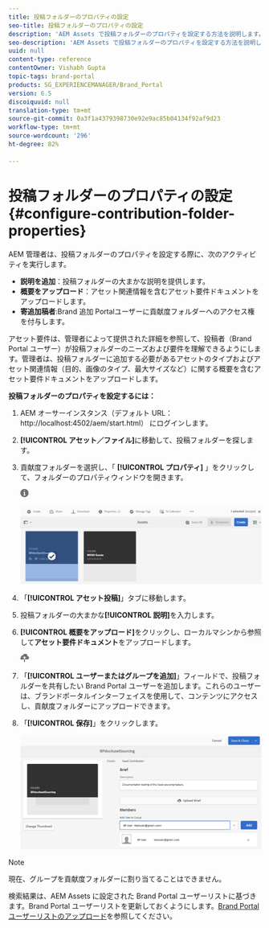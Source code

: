 ```yaml
---
title: 投稿フォルダーのプロパティの設定
seo-title: 投稿フォルダーのプロパティの設定
description: 'AEM Assets で投稿フォルダーのプロパティを設定する方法を説明します。 '
seo-description: 'AEM Assets で投稿フォルダーのプロパティを設定する方法を説明します。 '
uuid: null
content-type: reference
contentOwner: Vishabh Gupta
topic-tags: brand-portal
products: SG_EXPERIENCEMANAGER/Brand_Portal
version: 6.5
discoiquuid: null
translation-type: tm+mt
source-git-commit: 0a3f1a4379398730e92e9ac85b04134f92af9d23
workflow-type: tm+mt
source-wordcount: '296'
ht-degree: 82%

---
```



# 投稿フォルダーのプロパティの設定 {#configure-contribution-folder-properties}

AEM 管理者は、投稿フォルダーのプロパティを設定する際に、次のアクティビティを実行します。

* **説明を追加**：投稿フォルダーの大まかな説明を提供します。
* **概要をアップロード**：アセット関連情報を含むアセット要件ドキュメントをアップロードします。
* **寄追加稿者**:Brand 追加 Portalユーザーに貢献度フォルダーへのアクセス権を付与します。

アセット要件は、管理者によって提供された詳細を参照して、投稿者（Brand Portal ユーザー）が投稿フォルダーのニーズおよび要件を理解できるようにします。管理者は、投稿フォルダーに追加する必要があるアセットのタイプおよびアセット関連情報（目的、画像のタイプ、最大サイズなど）に関する概要を含むアセット要件ドキュメントをアップロードします。

**投稿フォルダーのプロパティを設定するには：**

1. AEM オーサーインスタンス（デフォルト URL：http://localhost:4502/aem/start.html）  にログインします。
1. **[!UICONTROL アセット／ファイル]**&#x200B;に移動して、投稿フォルダーを探します。
1. 貢献度フォルダーを選択し、「 **[!UICONTROL プロパティ]** 」をクリックして、フォルダーのプロパティウィンドウを開きます。

   ![](assets/properties.png)

   ![](assets/contribution-folder-property1.png)

1. 「**[!UICONTROL アセット投稿]**」タブに移動します。
1. 投稿フォルダーの大まかな&#x200B;**[!UICONTROL 説明]**&#x200B;を入力します。
1. **[!UICONTROL 概要をアップロード]**&#x200B;をクリックし、ローカルマシンから参照して&#x200B;**アセット要件ドキュメント**&#x200B;をアップロードします。

   ![](assets/upload.png)

1. 「**[!UICONTROL ユーザーまたはグループを追加]**」フィールドで、投稿フォルダーを共有したい Brand Portal ユーザーを追加します。これらのユーザーは、ブランドポータルインターフェイスを使用して、コンテンツにアクセスし、貢献度フォルダーにアップロードできます。
1. 「**[!UICONTROL 保存]**」をクリックします。

   ![](assets/contribution-folder-property2.png)

>[!NOTE]
>
>現在、グループを貢献度フォルダーに割り当てることはできません。
>
>検索結果は、AEM Assets に設定された Brand Portal ユーザーリストに基づきます。Brand Portal ユーザーリストを更新しておくようにします。[Brand Portal ユーザーリストのアップロード](brand-portal-configure-asset-sourcing.md)を参照してください。
